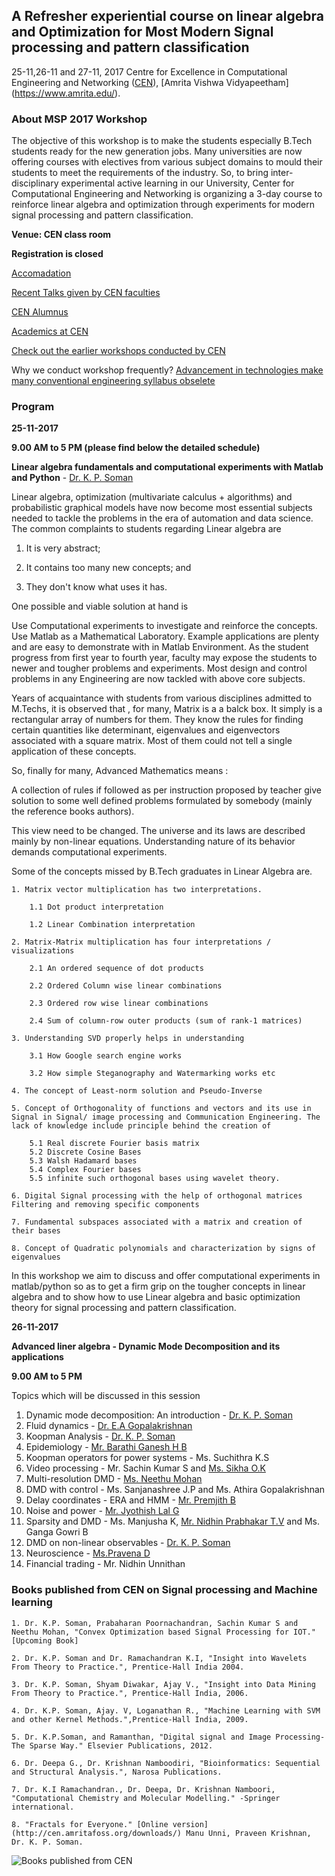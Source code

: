 ## A Refresher experiential course on linear algebra and Optimization for Most Modern Signal processing and pattern classification

25-11,26-11 and 27-11, 2017
Centre for Excellence in Computational Engineering and Networking ([CEN](https://www.amrita.edu/center/computational-engineering-and-networking)),
[Amrita Vishwa Vidyapeetham] (https://www.amrita.edu/).

###  	About MSP 2017 Workshop

The objective of this workshop is to make the students especially B.Tech students ready for the new generation jobs. Many universities are now offering courses with electives from various subject domains to mould their students to meet the requirements of the industry. So, to bring inter-disciplinary experimental active learning in our University, Center for Computational Engineering and Networking is organizing a 3-day course to reinforce linear algebra and optimization through experiments for modern signal processing and pattern classification.

**Venue: CEN class room** 

**Registration is closed**

[Accomadation](https://docs.google.com/forms/d/1w4BnP-1_X5egt42WmcTPcUyYLHTrtlBN2FJYGVLPq3c)

[Recent Talks given by CEN faculties](https://barathiganesh-hb.github.io/cen-talks/)

[CEN Alumnus](http://nlp.amrita.edu/cenalumini/cen-alumini.html)

[Academics at CEN](http://nlp.amrita.edu/students/index.html)

[Check out the earlier workshops conducted by CEN](https://barathiganesh-hb.github.io/cen-workshops/)

Why we conduct workshop frequently?
[Advancement in technologies make many conventional engineering syllabus obselete](https://github.com/BarathiGanesh-HB/cen-deepchem2017/blob/master/RIP.pdf)

### Program

**25-11-2017**

**9.00 AM to 5 PM (please find below the detailed schedule)**

**Linear algebra fundamentals and computational experiments with Matlab and Python** - [Dr. K. P. Soman](http://nlp.amrita.edu/somankp/index.html)

Linear algebra, optimization (multivariate calculus + algorithms) and probabilistic graphical models have now become most essential subjects needed to tackle the problems in the era of automation and data science.
The common complaints to students regarding Linear algebra are

1. It is very abstract;

2. It contains too many new concepts; and

3. They don't know what uses it has.

One possible and viable solution at hand is

Use Computational experiments to investigate and reinforce the concepts. Use Matlab as a Mathematical Laboratory. Example applications are plenty and are easy to demonstrate with in Matlab Environment. As the student progress from first year to fourth year, faculty may expose the students to newer and tougher problems and experiments. Most design and control problems in any Engineering are now tackled with above core subjects.

Years of acquaintance with students from various disciplines admitted to M.Techs, it is observed that , for many, Matrix is a a balck box. It simply is a rectangular array of numbers for them. They know the rules for finding certain quantities like determinant, eigenvalues and eigenvectors associated with a square matrix. Most of them could not tell a single application of these concepts.

So, finally for many, Advanced Mathematics means :

  A collection of rules if followed as per instruction proposed by teacher give solution to some well defined problems formulated by somebody (mainly the reference books authors).

This view need to be changed. The universe and its laws are described mainly by non-linear equations. Understanding nature of its behavior demands computational experiments.

Some of the concepts missed by B.Tech graduates in Linear Algebra are.

    1. Matrix vector multiplication has two interpretations.
        
        1.1 Dot product interpretation
        
        1.2 Linear Combination interpretation
    
    2. Matrix-Matrix multiplication has four interpretations / visualizations
        
        2.1 An ordered sequence of dot products
        
        2.2 Ordered Column wise linear combinations
        
        2.3 Ordered row wise linear combinations
        
        2.4 Sum of column-row outer products (sum of rank-1 matrices) 
        
    3. Understanding SVD properly helps in understanding
        
        3.1 How Google search engine works
        
        3.2 How simple Steganography and Watermarking works etc
    
    4. The concept of Least-norm solution and Pseudo-Inverse
    
    5. Concept of Orthogonality of functions and vectors and its use in Signal in Signal/ image processing and Communication Engineering. The lack of knowledge include principle behind the creation of
        
        5.1 Real discrete Fourier basis matrix
        5.2 Discrete Cosine Bases
        5.3 Walsh Hadamard bases
        5.4 Complex Fourier bases
        5.5 infinite such orthogonal bases using wavelet theory.
    
    6. Digital Signal processing with the help of orthogonal matrices Filtering and removing specific components
    
    7. Fundamental subspaces associated with a matrix and creation of their bases
    
    8. Concept of Quadratic polynomials and characterization by signs of eigenvalues

In this workshop we aim to discuss and offer computational experiments in matlab/python so as to get a firm grip on the tougher concepts in linear algebra and to show how to use Linear algebra and basic optimization theory for signal processing and pattern classification.

**26-11-2017**

**Advanced liner algebra - Dynamic Mode Decomposition and its applications**

**9.00 AM to 5 PM**

Topics which will be discussed in this session

1. Dynamic mode decomposition: An introduction - [Dr. K. P. Soman](https://www.amrita.edu/faculty/kp-soman)
2. Fluid dynamics - [Dr. E.A Gopalakrishnan](https://www.amrita.edu/faculty/ea-gopalakrishnan)
3. Koopman Analysis - [Dr. K. P. Soman](https://www.amrita.edu/faculty/kp-soman)
4. Epidemiology - [Mr. Barathi Ganesh H B](https://sites.google.com/site/barathiganeshhb/)
5. Koopman operators for power systems - Ms. Suchithra K.S
6. Video processing - Mr. Sachin Kumar S and [Ms. Sikha O.K](https://www.amrita.edu/faculty/ok-sikha)
7. Multi-resolution DMD - [Ms. Neethu Mohan](https://scholar.google.co.in/citations?user=B6zK9XYAAAAJ&hl=en&oi=ao)
8. DMD with control - Ms. Sanjanashree J.P and Ms. Athira Gopalakrishnan
9. Delay coordinates - ERA and HMM - [Mr. Premjith B](https://www.researchgate.net/profile/Premjith_B)
10. Noise and power - [Mr. Jyothish Lal G](https://scholar.google.co.in/citations?user=QC0uozEAAAAJ&hl=en&oi=ao)
11. Sparsity and DMD - Ms. Manjusha K, [Mr. Nidhin Prabhakar T.V](https://scholar.google.co.in/citations?user=bFrU-ZgAAAAJ&hl=en&oi=ao) and Ms. Ganga Gowri B
12. DMD on non-linear observables - [Dr. K. P. Soman](https://www.amrita.edu/faculty/kp-soman)
13. Neuroscience - [Ms.Pravena D](https://scholar.google.co.in/citations?user=SJAb1BcAAAAJ&hl=en&oi=ao)
14. Financial trading - Mr. Nidhin Unnithan

### Books published from CEN on Signal processing and Machine learning

    1. Dr. K.P. Soman, Prabaharan Poornachandran, Sachin Kumar S and Neethu Mohan, "Convex Optimization based Signal Processing for IOT." [Upcoming Book]

    2. Dr. K.P. Soman and Dr. Ramachandran K.I, "Insight into Wavelets From Theory to Practice.", Prentice-Hall India 2004.

    3. Dr. K.P. Soman, Shyam Diwakar, Ajay V., "Insight into Data Mining From Theory to Practice.", Prentice-Hall India, 2006.

    4. Dr. K.P. Soman, Ajay. V, Loganathan R., "Machine Learning with SVM and other Kernel Methods.",Prentice-Hall India, 2009.

    5. Dr. K.P.Soman, and Ramanthan, "Digital signal and Image Processing-The Sparse Way." Elsevier Publications, 2012.

    6. Dr. Deepa G., Dr. Krishnan Namboodiri, "Bioinformatics: Sequential and Structural Analysis.", Narosa Publications.

    7. Dr. K.I Ramachandran., Dr. Deepa, Dr. Krishnan Namboori, "Computational Chemistry and Molecular Modelling." -Springer international.

    8. "Fractals for Everyone." [Online version](http://cen.amritafoss.org/downloads/) Manu Unni, Praveen Krishnan, Dr. K. P. Soman.

![Books published from CEN]({{"books.png"}})
